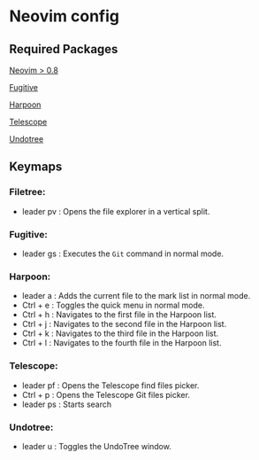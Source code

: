 # Neovim config
## Required Packages
[Neovim > 0.8](https://github.com/neovim/neovim/wiki/Installing-Neovim)

[Fugitive](https://github.com/tpope/vim-fugitive)

[Harpoon](https://github.com/ThePrimeagen/harpoon)

[Telescope](https://github.com/nvim-telescope/telescope.nvim)

[Undotree](https://github.com/mbbill/undotree)

## Keymaps
### Filetree:
- leader pv : Opens the file explorer in a vertical split.

### Fugitive:
- leader gs : Executes the `Git` command in normal mode.

### Harpoon:
- leader a : Adds the current file to the mark list in normal mode.
- Ctrl + e : Toggles the quick menu in normal mode.
- Ctrl + h : Navigates to the first file in the Harpoon list.
- Ctrl + j : Navigates to the second file in the Harpoon list.
- Ctrl + k : Navigates to the third file in the Harpoon list.
- Ctrl + l : Navigates to the fourth file in the Harpoon list.

### Telescope:
- leader pf : Opens the Telescope find files picker.
- Ctrl + p : Opens the Telescope Git files picker.
- leader ps : Starts search

### Undotree:
- leader u : Toggles the UndoTree window.

